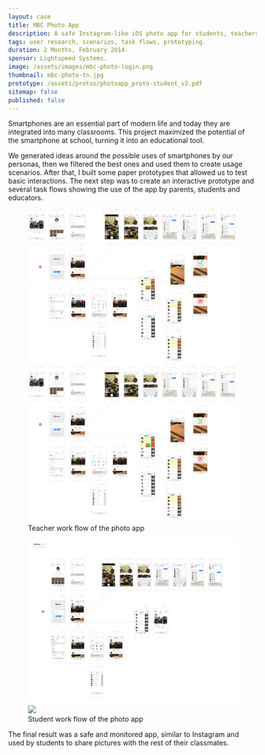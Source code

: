 ```yaml
---
layout: case
title: MBC Photo App
description: A safe Instagram-like iOS photo app for students, teachers and parents that allows collaboration in the classroom.
tags: user research, scenarios, task flows, prototyping.
duration: 2 Months, February 2014.
sponsor: Lightspeed Systems.
image: /assets/images/mbc-photo-login.png
thumbnail: mbc-photo-tn.jpg
prototype: /assets/protos/photoapp_proto-student_v2.pdf
sitemap: false
published: false
---
```


Smartphones are an essential part of modern life and today they are integrated into many classrooms. This project maximized the potential of the smartphone at school, turning it into an educational tool.

We generated ideas around the possible uses of smartphones by our personas, then we filtered the best ones and used them to create usage scenarios. After that, I built some paper prototypes that allowed us to test basic interactions. The next step was to create an interactive prototype and several task flows showing the use of the app by parents, students and educators.

<figure>
<!-- thumbnail image wrapped in a link -->
<a href="#img1">
  <img src="/assets/images/photoapp-flow-small.jpg" class="thumbnail">
</a>

<!-- lightbox container hidden with CSS -->
<a href="#_" class="lightbox" id="img1">
  <img src="/assets/images/photoapp-flow.jpg">
</a>
<figcaption>Teacher work flow of the photo app</figcaption></figure>

<figure>
<!-- thumbnail image wrapped in a link -->
<a href="#img2">
  <img src="/assets/images/photoapp_flow-student.jpg" class="thumbnail">
</a>

<!-- lightbox container hidden with CSS -->
<a href="#_" class="lightbox" id="img2">
  <img src="/assets/images/photoapp_flow-student.png">
</a>
<figcaption>Student work flow of the photo app</figcaption>
</figure>

The final result was a safe and monitored app, similar to Instagram and used by students to share pictures with the rest of their classmates.
